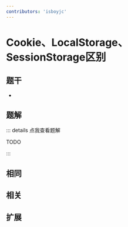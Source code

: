 ```yaml
---
contributors: 'isboyjc'
---
```


# Cookie、LocalStorage、SessionStorage区别

## 题干

- 



## 题解

::: details 点我查看题解

  TODO

:::



## 相同


## 相关


## 扩展

